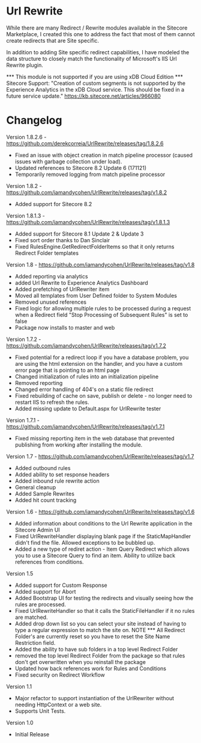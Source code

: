 Url Rewrite
===========

While there are many Redirect / Rewrite modules available in the Sitecore Marketplace, I created this one to address the fact that most of them cannot create redirects that are Site specific.

In addition to adding Site specific redirect capabilities, I have modeled the data structure to closely match the functionality of Microsoft's IIS Url Rewrite plugin.

*** This module is not supported if you are using xDB Cloud Edition ***
Sitecore Support: "Creation of custom segments is not supported by the Experience Analytics in the xDB Cloud service. This should be fixed in a future service update." https://kb.sitecore.net/articles/966080


Changelog
=========

Version 1.8.2.6 - https://github.com/derekcorreia/UrlRewrite/releases/tag/1.8.2.6
* Fixed an issue with object creation in match pipeline processor (caused issues with garbage collection under load).
* Updated references to Sitecore 8.2 Update 6 (171121)
* Temporarily removed logging from match pipeline processor

Version 1.8.2 - https://github.com/iamandycohen/UrlRewrite/releases/tag/v1.8.2
* Added support for Sitecore 8.2

Version 1.8.1.3 - https://github.com/iamandycohen/UrlRewrite/releases/tag/v1.8.1.3
* Added support for Sitecore 8.1 Update 2 & Update 3
* Fixed sort order thanks to Dan Sinclair
* Fixed RulesEngine.GetRedirectFolderItems so that it only returns Redirect Folder templates

Version 1.8 - https://github.com/iamandycohen/UrlRewrite/releases/tag/v1.8
* Added reporting via analytics
* added Url Rewrite to Experience Analytics Dashboard
* Added prefetching of UrlRewriter item
* Moved all templates from User Defined folder to System Modules
* Removed unused references
* Fixed logic for allowing multiple rules to be processed during a request when a Redirect field "Stop Processing of Subsequent Rules" is set to false
* Package now installs to master and web

Version 1.7.2 - https://github.com/iamandycohen/UrlRewrite/releases/tag/v1.7.2
* Fixed potential for a redirect loop if you have a database problem, you are using the html extension on the handler, and you have a custom error page that is pointing to an html page
* Changed initialization of rules into an initialization pipeline
* Removed reporting
* Changed error handling of 404's on a static file redirect
* Fixed rebuilding of cache on save, publish or delete - no longer need to restart IIS to refresh the rules.
* Added missing update to Default.aspx for UrlRewrite tester

Version 1.7.1 - https://github.com/iamandycohen/UrlRewrite/releases/tag/v1.7.1
* Fixed missing reporting item in the web database that prevented publishing from working after installing the module.

Version 1.7 - https://github.com/iamandycohen/UrlRewrite/releases/tag/v1.7
* Added outbound rules
* Added ability to set response headers
* Added inbound rule rewrite action
* General cleanup
* Added Sample Rewrites
* Added hit count tracking

Version 1.6 - https://github.com/iamandycohen/UrlRewrite/releases/tag/v1.6
* Added information about conditions to the Url Rewrite application in the Sitecore Admin UI
* Fixed UrlRewriteHandler displaying blank page if the StaticMapHandler didn't find the file. Allowed exceptions to be bubbled up.
* Added a new type of rediret action - Item Query Redirect which allows you to use a Sitecore Query to find an item.  Ability to utilize back references from conditions.

Version 1.5
* Added support for Custom Response
* Added support for Abort
* Added Bootstrap UI for testing the redirects and visually seeing how the rules are processed.
* Fixed UrlRewriteHandler so that it calls the StaticFileHandler if it no rules are matched. 
* Added drop down list so you can select your site instead of having to type a regular expression to match the site on.  NOTE *** All Redirect Folder's are currently reset so you have to reset the Site Name Restriction field.
* Added the ability to have sub folders in a top level Redirect Folder
* removed the top level Redirect Folder from the package so that rules don't get overwritten when you reinstall the package
* Updated how back references work for Rules and Conditions
* Fixed security on Redirect Workflow

Version 1.1
* Major refactor to support instantiation of the UrlRewriter without needing HttpContext or a web site.  
* Supports Unit Tests.

Version 1.0
* Initial Release
